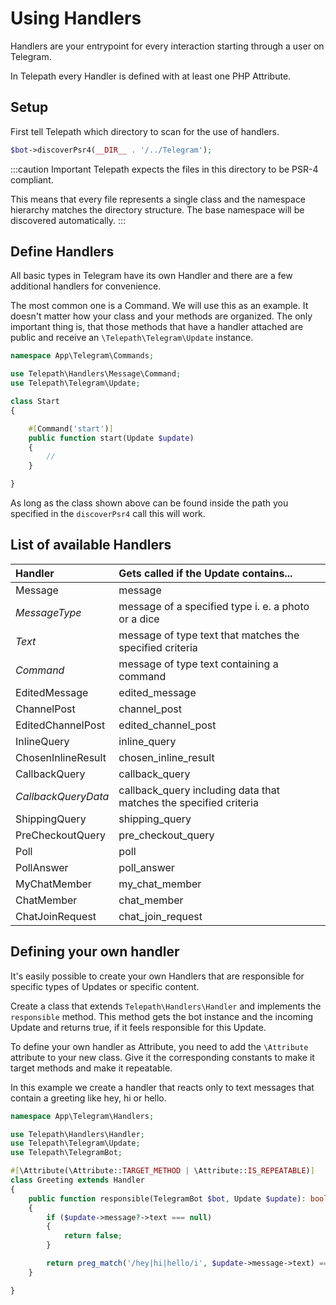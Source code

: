 Using Handlers
==============

Handlers are your entrypoint for every interaction starting through a user on Telegram.

In Telepath every Handler is defined with at least one PHP Attribute.

## Setup

First tell Telepath which directory to scan for the use of handlers.

```php
$bot->discoverPsr4(__DIR__ . '/../Telegram');
```

:::caution Important
Telepath expects the files in this directory to be PSR-4 compliant.

This means that every file represents a single class and the namespace hierarchy matches the directory structure.
The base namespace will be discovered automatically.
:::

## Define Handlers

All basic types in Telegram have its own Handler and there are a few additional handlers for convenience.

The most common one is a Command. We will use this as an example.
It doesn't matter how your class and your methods are organized. The only important thing is, that those methods that
have a handler attached are public and receive an `\Telepath\Telegram\Update` instance.

```php
namespace App\Telegram\Commands;

use Telepath\Handlers\Message\Command;
use Telepath\Telegram\Update;

class Start
{

    #[Command('start')]
    public function start(Update $update)
    {
        //
    }

}
```

As long as the class shown above can be found inside the path you specified in the `discoverPsr4` call this will work.

## List of available Handlers

| Handler             | Gets called if the Update contains...                             |
|:--------------------|:------------------------------------------------------------------|
| Message             | message                                                           |
| _MessageType_       | message of a specified type i. e. a photo or a dice               | 
| _Text_              | message of type text that matches the specified criteria          |
| _Command_           | message of type text containing a command                         |
| EditedMessage       | edited_message                                                    |
| ChannelPost         | channel_post                                                      |
| EditedChannelPost   | edited_channel_post                                               |
| InlineQuery         | inline_query                                                      |
| ChosenInlineResult  | chosen_inline_result                                              |
| CallbackQuery       | callback_query                                                    |
| _CallbackQueryData_ | callback_query including data that matches the specified criteria |
| ShippingQuery       | shipping_query                                                    |
| PreCheckoutQuery    | pre_checkout_query                                                |
| Poll                | poll                                                              |
| PollAnswer          | poll_answer                                                       |
| MyChatMember        | my_chat_member                                                    |
| ChatMember          | chat_member                                                       |
| ChatJoinRequest     | chat_join_request                                                 |

## Defining your own handler

It's easily possible to create your own Handlers that are responsible for specific types of Updates or specific content.

Create a class that extends `Telepath\Handlers\Handler` and implements the `responsible` method. This method gets the
bot instance and the incoming Update and returns true, if it feels responsible for this Update.

To define your own handler as Attribute, you need to add the `\Attribute` attribute to your new class. Give it the 
corresponding constants to make it target methods and make it repeatable.

In this example we create a handler that reacts only to text messages that contain a greeting like hey, hi or hello.

```php
namespace App\Telegram\Handlers;

use Telepath\Handlers\Handler;
use Telepath\Telegram\Update;
use Telepath\TelegramBot;

#[\Attribute(\Attribute::TARGET_METHOD | \Attribute::IS_REPEATABLE)]
class Greeting extends Handler
{
    public function responsible(TelegramBot $bot, Update $update): bool
    {
        if ($update->message?->text === null)
        {
            return false;
        }

        return preg_match('/hey|hi|hello/i', $update->message->text) === 1;
    }

}
```